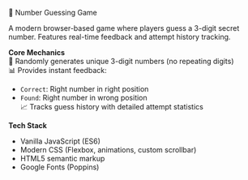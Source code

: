 🔢 Number Guessing Game

A modern browser-based game where players guess a 3-digit secret number. Features real-time feedback and attempt history tracking.

**Core Mechanics**  
🎯 Randomly generates unique 3-digit numbers (no repeating digits)  
📊 Provides instant feedback:  
- `Correct`: Right number in right position  
- `Found`: Right number in wrong position  
📈 Tracks guess history with detailed attempt statistics

**Tech Stack**  
- Vanilla JavaScript (ES6)  
- Modern CSS (Flexbox, animations, custom scrollbar)  
- HTML5 semantic markup  
- Google Fonts (Poppins)
